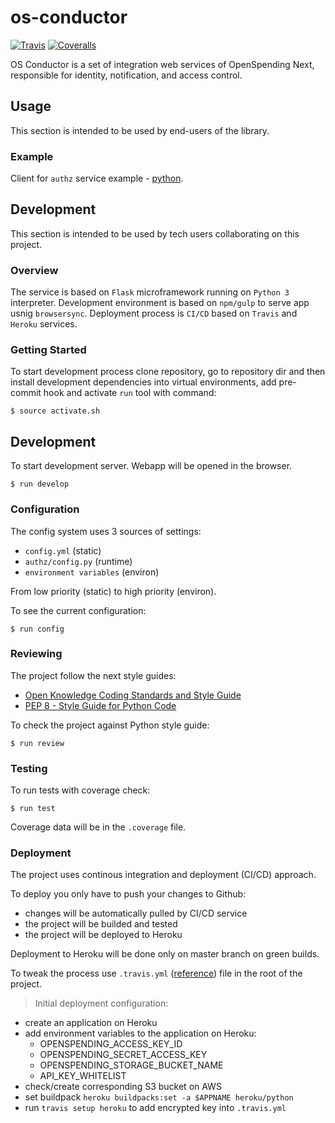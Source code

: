# os-conductor

[![Travis](https://img.shields.io/travis/openspending/os-conductor.svg)](https://travis-ci.org/openspending/os-conductor)
[![Coveralls](http://img.shields.io/coveralls/openspending/os-conductor/master.svg)](https://coveralls.io/r/openspending/os-conductor)

OS Conductor is a set of integration web services of OpenSpending Next, responsible for identity, notification, and access control.

## Usage

This section is intended to be used by end-users of the library.

### Example

Client for `authz` service example - [python](https://github.com/openspending/os-cli/blob/master/oscli/actions/upload.py).

## Development

This section is intended to be used by tech users collaborating on this project.

### Overview

The service is based on `Flask` microframework running on `Python 3` interpreter.
Development environment is based on `npm/gulp` to serve app usnig `browsersync`.
Deployment process is `CI/CD` based on `Travis` and `Heroku` services.

### Getting Started

To start development process clone repository,
go to repository dir and then install development dependencies
into virtual environments, add pre-commit hook and activate `run`
tool with command:

```
$ source activate.sh
```

## Development

To start development server.
Webapp will be opened in the browser.

```
$ run develop
```

### Configuration

The config system uses 3 sources of settings:
- `config.yml` (static)
- `authz/config.py` (runtime)
- `environment variables` (environ)

From low priority (static) to high priority (environ).

To see the current configuration:
```
$ run config
```

### Reviewing

The project follow the next style guides:
- [Open Knowledge Coding Standards and Style Guide](https://github.com/okfn/coding-standards)
- [PEP 8 - Style Guide for Python Code](https://www.python.org/dev/peps/pep-0008/)

To check the project against Python style guide:
```
$ run review
```
### Testing

To run tests with coverage check:
```
$ run test
```
Coverage data will be in the `.coverage` file.

### Deployment

The project uses continous integration and deployment (CI/CD) approach.

To deploy you only have to push your changes to Github:
- changes will be automatically pulled by CI/CD service
- the project will be builded and tested
- the project will be deployed to Heroku

Deployment to Heroku will be done only on master branch on green builds.

To tweak the process use `.travis.yml` ([reference](http://docs.travis-ci.com/user/customizing-the-build/))
file in the root of the project.

> Initial deployment configuration:
  - create an application on Heroku
  - add environment variables to the application on Heroku:
    - OPENSPENDING_ACCESS_KEY_ID
    - OPENSPENDING_SECRET_ACCESS_KEY
    - OPENSPENDING_STORAGE_BUCKET_NAME
    - API_KEY_WHITELIST
  - check/create corresponding S3 bucket on AWS
  - set buildpack `heroku buildpacks:set -a $APPNAME heroku/python`
  - run `travis setup heroku` to add encrypted key into `.travis.yml`
